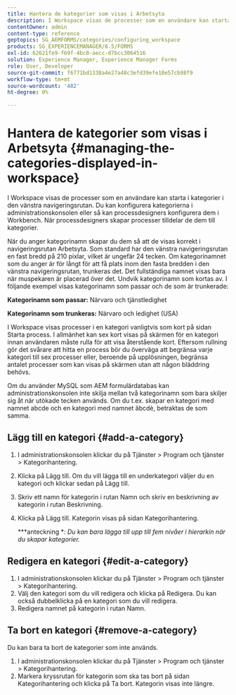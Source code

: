 ```yaml
---
title: Hantera de kategorier som visas i Arbetsyta
description: I Workspace visas de processer som en användare kan starta i kategorier i den vänstra navigeringsrutan. Lär dig hur du kan hantera de här kategorierna som visas i Arbetsyta.
contentOwner: admin
content-type: reference
geptopics: SG_AEMFORMS/categories/configuring_workspace
products: SG_EXPERIENCEMANAGER/6.5/FORMS
exl-id: 62621fe9-f69f-4bc0-aecc-d7bcc3064516
solution: Experience Manager, Experience Manager Forms
role: User, Developer
source-git-commit: f6771bd1338a4e27a48c3efd39efe18e57cb98f9
workflow-type: tm+mt
source-wordcount: '482'
ht-degree: 0%

---
```


# Hantera de kategorier som visas i Arbetsyta {#managing-the-categories-displayed-in-workspace}

I Workspace visas de processer som en användare kan starta i kategorier i den vänstra navigeringsrutan. Du kan konfigurera kategorierna i administrationskonsolen eller så kan processdesigners konfigurera dem i Workbench. När processdesigners skapar processer tilldelar de dem till kategorier.

När du anger kategorinamn skapar du dem så att de visas korrekt i navigeringsrutan Arbetsyta. Som standard har den vänstra navigeringsrutan en fast bredd på 210 pixlar, vilket är ungefär 24 tecken. Om kategorinamnet som du anger är för långt för att få plats inom den fasta bredden i den vänstra navigeringsrutan, trunkeras det. Det fullständiga namnet visas bara när muspekaren är placerad över det. Undvik kategorinamn som kortas av. I följande exempel visas kategorinamn som passar och de som är trunkerade:

**Kategorinamn som passar:** Närvaro och tjänstledighet

**Kategorinamn som trunkeras:** Närvaro och ledighet (USA)

I Workspace visas processer i en kategori vanligtvis som kort på sidan Starta process. I allmänhet kan sex kort visas på skärmen för en kategori innan användaren måste rulla för att visa återstående kort. Eftersom rullning gör det svårare att hitta en process bör du överväga att begränsa varje kategori till sex processer eller, beroende på upplösningen, begränsa antalet processer som kan visas på skärmen utan att någon bläddring behövs.

Om du använder MySQL som AEM formulärdatabas kan administrationskonsolen inte skilja mellan två kategorinamn som bara skiljer sig åt när utökade tecken används. Om du t.ex. skapar en kategori med namnet abcde och en kategori med namnet âbcdè, betraktas de som samma.

## Lägg till en kategori {#add-a-category}

1. I administrationskonsolen klickar du på Tjänster > Program och tjänster > Kategorihantering.
1. Klicka på Lägg till. Om du vill lägga till en underkategori väljer du en kategori och klickar sedan på Lägg till.
1. Skriv ett namn för kategorin i rutan Namn och skriv en beskrivning av kategorin i rutan Beskrivning.
1. Klicka på Lägg till. Kategorin visas på sidan Kategorihantering.

   ***anteckning **: Du kan bara lägga till upp till fem nivåer i hierarkin när du skapar kategorier.*

## Redigera en kategori {#edit-a-category}

1. I administrationskonsolen klickar du på Tjänster > Program och tjänster > Kategorihantering.
1. Välj den kategori som du vill redigera och klicka på Redigera. Du kan också dubbelklicka på en kategori som du vill redigera.
1. Redigera namnet på kategorin i rutan Namn.

## Ta bort en kategori {#remove-a-category}

Du kan bara ta bort de kategorier som inte används.

1. I administrationskonsolen klickar du på Tjänster > Program och tjänster > Kategorihantering.
1. Markera kryssrutan för kategorin som ska tas bort på sidan Kategorihantering och klicka på Ta bort. Kategorin visas inte längre.
